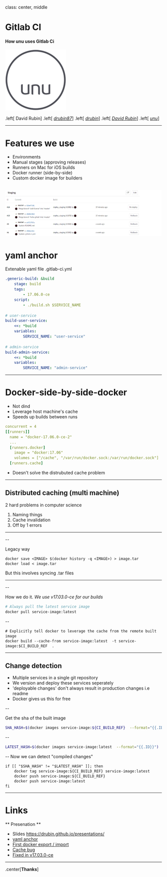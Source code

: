class: center, middle

# Gitlab CI 

#### How unu uses Gitlab Ci

![Logo](logo.png) 

.left[
David Rubin]
.left[
[<i class="fa fa-twitter" aria-hidden="true"> drubin87</i>](http://twitter.com/drubin87)]
.left[
[<i class="fa fa-github" aria-hidden="true"> drubin</i>](http://github.com/drubin)]
.left[
[<i class="fa fa-linkedin" aria-hidden="true"> David Rubin</i>](https://www.linkedin.com/in/davidrub)]
.left[
[<i class="fa fa-link" aria-hidden="true"> unu</i>](https://www.unumotors.com)]

---

# Features we use

* Environments
* Manual stages (approving releases)
* Runners on Mac for iOS builds
* Docker runner (side-by-side)
* Custom docker image for builders

![Environments](environments.png) 
---

# yaml anchor


Extenable yaml file .gitlab-ci.yml

```yaml
.generic-build: &build
    stage: build
    tags: 
        - 17.06.0-ce
    script:
        - ./build.sh $SERVICE_NAME

# user-service
build-user-service:
    <<: *build
    variables:
        SERVICE_NAME: "user-service"

# admin-service
build-admin-service:
    <<: *build
    variables:
        SERVICE_NAME: "admin-service"
```
---

# Docker-side-by-side-docker

* Not dind
* Leverage host machine's cache
* Speeds up builds between runs



```yaml
concurrent = 4
[[runners]]
  name = "docker-17.06.0-ce-2"
  ...
  [runners.docker]
    image = "docker:17.06"
    volumes = ["/cache", "/var/run/docker.sock:/var/run/docker.sock"]
  [runners.cache]
```
* Doesn't solve the distrubuted cache problem
---

## Distributed caching (multi machine)

2 hard problems in computer science 

1. Naming things
1. Cache invalidation 
1. Off by 1 errors 
----
--

Legacy way  

```
docker save <IMAGE> $(docker history -q <IMAGE>) > image.tar
docker load < image.tar
``` 

But this involves syncing .tar files

----

--

How we do it. *We use v17.03.0-ce for our builds*

```bash
# Always pull the latest service image
docker pull service-image:latest
```

--

```
# Explicitly tell docker to leverage the cache from the remote built image
docker build --cache-from service-image:latest  -t service-image:$CI_BUILD_REF  .
```

---
## Change detection

* Multiple services in a single git repository
* We version and deploy these services seperately
* 'deployable changes' don't always result in production changes i.e readme
* Docker gives us this for free

--

Get the sha of the built image

```bash
SHA_HASH=$(docker images service-image:${CI_BUILD_REF}  --format="{{.ID}}")
```
--
```bash
LATEST_HASH=$(docker images service-image:latest  --format="{{.ID}}")
```

--
Now we can detect "compiled changes"
```
if [[ "$SHA_HASH" != "$LATEST_HASH" ]]; then
	docker tag service-image:${CI_BUILD_REF} service-image:latest
	docker push service-image:${CI_BUILD_REF}
	docker push service-image:latest
fi
```

---
# Links

** Presenation ** 
* Slides https://drubin.github.io/presentations/ 
* [yaml anchor](http://blog.daemonl.com/2016/02/yaml.html)
* [First docker export / import](http://codenow.github.io/blog/distributing-docker-cache-across-hosts)
* [Cache bug](https://github.com/moby/moby/issues/20316)
* [Fixed in v17.03.0-ce](https://github.com/moby/moby/pull/31189)

 --- 
.center[**Thanks**]
